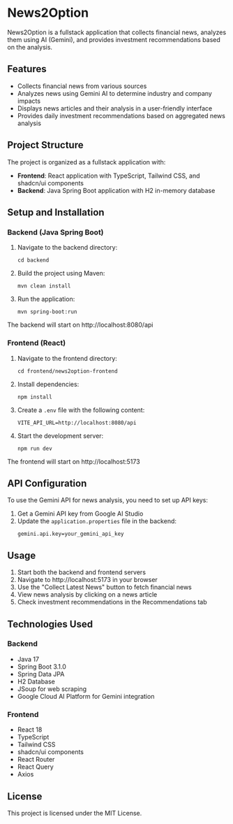 # News2Option

News2Option is a fullstack application that collects financial news, analyzes them using AI (Gemini), and provides investment recommendations based on the analysis.

## Features

- Collects financial news from various sources
- Analyzes news using Gemini AI to determine industry and company impacts
- Displays news articles and their analysis in a user-friendly interface
- Provides daily investment recommendations based on aggregated news analysis

## Project Structure

The project is organized as a fullstack application with:

- **Frontend**: React application with TypeScript, Tailwind CSS, and shadcn/ui components
- **Backend**: Java Spring Boot application with H2 in-memory database

## Setup and Installation

### Backend (Java Spring Boot)

1. Navigate to the backend directory:
   ```
   cd backend
   ```

2. Build the project using Maven:
   ```
   mvn clean install
   ```

3. Run the application:
   ```
   mvn spring-boot:run
   ```

The backend will start on http://localhost:8080/api

### Frontend (React)

1. Navigate to the frontend directory:
   ```
   cd frontend/news2option-frontend
   ```

2. Install dependencies:
   ```
   npm install
   ```

3. Create a `.env` file with the following content:
   ```
   VITE_API_URL=http://localhost:8080/api
   ```

4. Start the development server:
   ```
   npm run dev
   ```

The frontend will start on http://localhost:5173

## API Configuration

To use the Gemini API for news analysis, you need to set up API keys:

1. Get a Gemini API key from Google AI Studio
2. Update the `application.properties` file in the backend:
   ```
   gemini.api.key=your_gemini_api_key
   ```

## Usage

1. Start both the backend and frontend servers
2. Navigate to http://localhost:5173 in your browser
3. Use the "Collect Latest News" button to fetch financial news
4. View news analysis by clicking on a news article
5. Check investment recommendations in the Recommendations tab

## Technologies Used

### Backend
- Java 17
- Spring Boot 3.1.0
- Spring Data JPA
- H2 Database
- JSoup for web scraping
- Google Cloud AI Platform for Gemini integration

### Frontend
- React 18
- TypeScript
- Tailwind CSS
- shadcn/ui components
- React Router
- React Query
- Axios

## License

This project is licensed under the MIT License.
